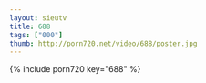 ```yaml
--- 
layout: sieutv
title: 688
tags: ["000"]
thumb: http://porn720.net/video/688/poster.jpg
---
```

{% include porn720 key="688" %} 
